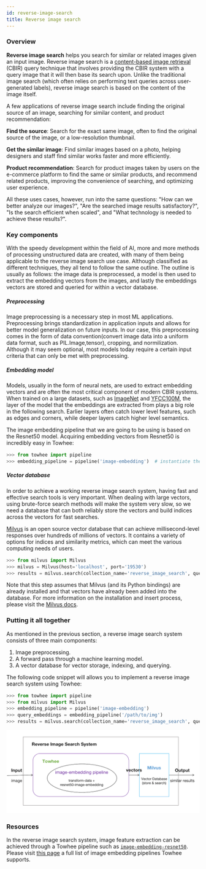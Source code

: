 ```yaml
---
id: reverse-image-search
title: Reverse image search
---
```


### Overview

**Reverse image search** helps you search for similar or related images given an input image. Reverse image search is a [content-based image retrieval](https://en.wikipedia.org/wiki/Content-based_image_retrieval) (CBIR) query technique that involves providing the CBIR system with a query image that it will then base its search upon. Unlike the traditional image search (which often relies on performing text queries across user-generated labels), reverse image search is based on the content of the image itself.

A few applications of reverse image search include finding the original source of an image, searching for similar content, and product recommendation:

**Find the source**: Search for the exact same image, often to find the original source of the image, or a low-resolution thumbnail.

**Get the similar image**: Find similar images based on a photo, helping designers and staff find similar works faster and more efficiently.

**Product recommendation**: Search for product images taken by users on the e-commerce platform to find the same or similar products, and recommend related products, improving the convenience of searching, and optimizing user experience.

All these uses cases, however, run into the same questions: "How can we better analyze our images?", "Are the searched image results satisfactory?", "Is the search efficient when scaled", and "What technology is needed to achieve these results?".

### Key components

With the speedy development within the field of AI, more and more methods of processing unstructured data are created, with many of them being applicable to the reverse image search use case. Although classified as different techniques, they all tend to follow the same outline. The outline is usually as follows: the image data is preprocessed, a model is then used to extract the embedding vectors from the images, and lastly the embeddings vectors are stored and queried for within a vector database.

##### Preprocessing

Image preprocessing is a necessary step in most ML applications. Preprocessing brings standardization in application inputs and allows for better model generalization on future inputs. In our case, this preprocessing comes in the form of data convention(convert image data into a uniform data format, such as PIL.Image,tensor), cropping, and normilization. Although it may seem optional, most models today require a certain input criteria that can only be met with preprocessing.

##### Embedding model

Models, usually in the form of neural nets, are used to extract embedding vectors and are often the most critical component of modern CBIR systems. When trained on a large datasets, such as [ImageNet](https://www.image-net.org/) and [YFCC100M](http://projects.dfki.uni-kl.de/yfcc100m/), the layer of the model that the embeddings are extracted from plays a big role in the following search. Earlier layers often catch lower level features, such as edges and corners, while deeper layers catch higher level semantics. 

The image embedding pipeline that we are going to be using is based on the Resnet50 model. Acquiring embedding vectors from Resnet50 is incredibly easy in Towhee:

```python
>>> from towhee import pipeline
>>> embedding_pipeline = pipeline('image-embedding')  # instantiate the pipeline
```

##### Vector database

In order to achieve a working reverse image search system, having fast and effective search tools is very important. When dealing with large vectors, using brute-force search methods will make the system very slow, so we need a database that can both reliably store the vectors and build indices across the vectors for fast searches.

[Milvus](http://milvus.io) is an open source vector database that can achieve millisecond-level responses over hundreds of millions of vectors. It contains a variety of options for indices and similarity metrics, which can meet the various computing needs of users.

```python
>>> from milvus import Milvus
>>> milvus = Milvus(host='localhost', port='19530')
>>> results = milvus.search(collection_name='reverse_image_search', query_records=query_embeddings, top_k=10, params={'nprobe': 16})
```

Note that this step assumes that Milvus (and its Python bindings) are already installed and that vectors have already been added into the database. For more information on the installation and insert process, please visit the [Milvus docs](https://milvus.io/docs/v1.1.1/install_milvus.md).

### Putting it all together

As mentioned in the previous section, a reverse image search system consists of three main components:

1. Image preprocessing.
2. A forward pass through a machine learning model.
3. A vector database for vector storage, indexing, and querying.

The following code snippet will allows you to implement a reverse image search system using Towhee:

```python
>>> from towhee import pipeline
>>> from milvus import Milvus
>>> embedding_pipeline = pipeline('image-embedding')
>>> query_embeddings = embedding_pipeline('/path/to/img')
>>> results = milvus.search(collection_name='reverse_image_search', query_records=query_embeddings, top_k=10, params={'nprobe': 16})
```

![img](reverse_image_search.png)

### Resources

In the reverse image search system, image feature extraction can be achieved through a Towhee pipeline such as [`image-embedding-resnet50`](https://towhee.io/towhee/image-embedding-resnet50). Please visit [this page](https://towhee.io/pipelines?filter=3%3Aimage-embedding) a full list of image embedding pipelines Towhee supports.
